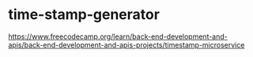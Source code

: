 # time-stamp-generator
https://www.freecodecamp.org/learn/back-end-development-and-apis/back-end-development-and-apis-projects/timestamp-microservice
